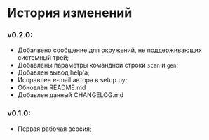 # История изменений

### v0.2.0: 
* Добалвено сообщение для окружений, не поддерживающих системный трей;
* Добавлены параметры командной строки `scan` и `gen`;
* Добавлен вывод help'а;
* Исправлен e-mail автора в setup.py;
* Обновлён README.md
* Добавлен данный CHANGELOG.md

### v0.1.0: 
* Первая рабочая версия;